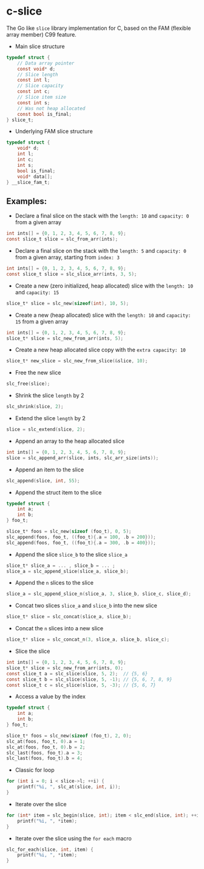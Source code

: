 # c-slice

The Go like `slice` library implementation for C, based on the FAM (flexible array member) C99 feature.  

* Main slice structure
```c
typedef struct {
    // Data array pointer
    const void* d;
    // Slice length
    const int l;
    // Slice capacity
    const int c;
    // Slice item size
    const int s;
    // Was not heap allocated
    const bool is_final;
} slice_t;
```

* Underlying FAM slice structure
```c
typedef struct {
    void* d;
    int l;
    int c;
    int s;
    bool is_final;
    void* data[];
} __slice_fam_t;
```

## Examples:
* Declare a final slice on the stack with the `length: 10` and `capacity: 0` from a given array
```c
int ints[] = {0, 1, 2, 3, 4, 5, 6, 7, 8, 9};
const slice_t slice = slc_from_arr(ints);
```

* Declare a final slice on the stack with the `length: 5` and `capacity: 0` from a given array, starting from `index: 3`
```c
int ints[] = {0, 1, 2, 3, 4, 5, 6, 7, 8, 9};
const slice_t slice = slc_slice_arr(ints, 3, 5);
```

* Create a new (zero initialized, heap allocated) slice with the `length: 10` and `capacity: 15`
```c
slice_t* slice = slc_new(sizeof(int), 10, 5);
```

* Create a new (heap allocated) slice with the `length: 10` and `capacity: 15` from a given array
```c
int ints[] = {0, 1, 2, 3, 4, 5, 6, 7, 8, 9};
slice_t* slice = slc_new_from_arr(ints, 5);
```

* Create a new heap allocated slice copy with the `extra capacity: 10`
```c
slice_t* new_slice = slc_new_from_slice(&slice, 10);
```

* Free the new slice
```c
slc_free(slice);
```

* Shrink the slice `length` by 2
```c
slc_shrink(slice, 2);
```

* Extend the slice `length` by 2
```c
slice = slc_extend(slice, 2);
```

* Append an array to the heap allocated slice 
```c
int ints[] = {0, 1, 2, 3, 4, 5, 6, 7, 8, 9};
slice = slc_append_arr(slice, ints, slc_arr_size(ints));
```

* Append an item to the slice
```c
slc_append(slice, int, 55);
```

* Append the struct item to the slice
```c
typedef struct {
    int a;
    int b;
} foo_t;

slice_t* foos = slc_new(sizeof (foo_t), 0, 5);
slc_append(foos, foo_t, ((foo_t){.a = 100, .b = 200}));
slc_append(foos, foo_t, ((foo_t){.a = 300, .b = 400}));
```

* Append the slice `slice_b` to the slice `slice_a`
```c
slice_t* slice_a = ... , slice_b = ... ;
slice_a = slc_append_slice(slice_a, slice_b);
```

* Append the `n` slices to the slice
```c
slice_a = slc_append_slice_n(slice_a, 3, slice_b, slice_c, slice_d);
```

* Concat two slices `slice_a` and `slice_b` into the new slice
```c
slice_t* slice = slc_concat(slice_a, slice_b);
```

* Concat the `n` slices into a new slice
```c
slice_t* slice = slc_concat_n(3, slice_a, slice_b, slice_c);
```

* Slice the slice
```c
int ints[] = {0, 1, 2, 3, 4, 5, 6, 7, 8, 9};
slice_t* slice = slc_new_from_arr(ints, 0);
const slice_t a = slc_slice(slice, 5, 2);  // {5, 6}
const slice_t b = slc_slice(slice, 5, -1); // {5, 6, 7, 8, 9}
const slice_t c = slc_slice(slice, 5, -3); // {5, 6, 7}
```

* Access a value by the index
```c
typedef struct {
    int a;
    int b;
} foo_t;

slice_t* foos = slc_new(sizeof (foo_t), 2, 0);
slc_at(foos, foo_t, 0).a = 1;
slc_at(foos, foo_t, 0).b = 2;
slc_last(foos, foo_t).a = 3;
slc_last(foos, foo_t).b = 4;
```

* Classic for loop
```c
for (int i = 0; i < slice->l; ++i) {
    printf("%i, ", slc_at(slice, int, i));
}
```

* Iterate over the slice
```c
for (int* item = slc_begin(slice, int); item < slc_end(slice, int); ++item) {
    printf("%i, ", *item);
}
```

* Iterate over the slice using the `for each` macro
```c
slc_for_each(slice, int, item) {
    printf("%i, ", *item);
}
```

